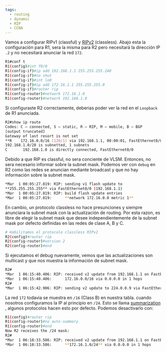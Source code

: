 ```yaml
---
tags:
  - routing
  - dynamic
  - RIP
  - CCNA
---
```


Vamos a configurar RIPv1  (classful) y [RIPv2](RIPv2.md) (classless). Abajo esta la configuración para R1, sera la misma para R2 pero necesitará la dirección IP `.2` y no necesitará anunciar la red `172`.

``` bash
R1#conf t
R1(config)#int f0/0
R1(config-if)#ip add 192.168.1.1 255.255.255.240
R1(config-if)#no shut
R1(config-if)#int lo0
R1(config-if)#ip add 172.16.1.1 255.255.255.0
R1(config-if)#router rip
R1(config-router)#network 172.16.1.0
R1(config-router)#network 192.168.1.0
```

Si configuraste R2 correctamente, deberias poder ver la red en el `Loopback` de R1 anunciada. 

``` bash
R2#show ip route
Codes: C – connected, S – static, R – RIP, M – mobile, B – BGP
[output truncated]
Gateway of last resort is not set
**R    172.16.0.0/16 [120/1] via 192.168.1.1, 00:00:01, FastEthernet0/0**
192.168.1.0/28 is subnetted, 1 subnets
C       192.168.1.0 is directly connected, FastEthernet0/0
```

Debido a que RIP es classful, no sera conciente de VLSM. Entonces, no sera necesario informar sobre la subnet mask.  Podemos ver con `debug` en R2 como las redes se anuncian mediante broadcast y que no hay información sobre la subnet mask. 

``` bash
*Mar  1 00:05:27.819: RIP: sending v1 flash update to
**255.255.255.255** via FastEthernet0/0 (192.168.1.1)
*Mar  1 00:05:27.819: RIP: build flash update entries
*Mar  1 00:05:27.819:      **network 172.16.0.0 metric 1**
```

En cambio, un protocolo classless no hace presunciones y siempre anunciara la subnet mask con la actualización de routing. Por esta razon, es libre de elegir la subnet mask que desee independientemente de la subnet mask por defecto definidas en las redes de clase A, B y C. 

``` bash
# Habilitamos el protocolo classless RIPv2
R2(config)#router rip
R2(config-router)#version 2
R2(config-router)#end
```

Si ejecutamos el debug nuevamente, vemos que las actualizaciones son multicast y que nos muestra la información de subnet mask.

``` bash
R2#
*Mar  1 06:15:40.406: RIP: received v2 update from 192.168.1.1 on FastEthernet0/0
*Mar  1 06:15:40.406:      172.16.0.0/16 via 0.0.0.0 in 1 hops
R2#
*Mar  1 06:15:42.906: RIP: sending v2 update to 224.0.0.9 via FastEthernet0/0 (192.168.1.2)
```

La red `172` todavia se muestra en `/16` (Class B) en nuestra tabla. cuando nosotros configuramos la IP al principio en `/24`. Esto se llama [summarization](auto%20summarization.md) , algunos protocolos hacen esto por defecto. Podemos desactivarlo con:

``` bash
R1(config)#router rip
R1(config-router)#no auto-summary
R1(config-router)#end
Now R2 receives the /24 mask:
R2#
*Mar  1 06:18:33.586: RIP: received v2 update from 192.168.1.1 on FastEthernet0/0
*Mar  1 06:18:33.586:      **172.16.1.0/24** via 0.0.0.0 in 1 hops
```

